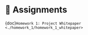 # 📝 Assignments

{doc}`Homework 1: Project Whitepaper            <./homework_1/homework_1_whitepaper>`
